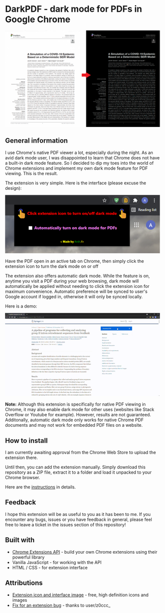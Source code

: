 # DarkPDF - dark mode for PDFs in Google Chrome

![Sample image - 2](demo-files/sample-img-2.png)

## General information

I use Chrome's native PDF viewer a lot, especially during the night. As an avid dark mode user, I was disappointed to learn that Chrome does not have a built-in dark mode feature. So I decided to dip my toes into the world of Chrome extensions and implement my own dark mode feature for PDF viewing. This is the result.

The extension is very simple. Here is the interface (please excuse the design):

![Sample image - 1](demo-files/sample-img-1.png)

Have the PDF open in an active tab on Chrome, then simply click the extension icon to turn the dark mode on or off

The extension also offers automatic dark mode. While the feature is on, anytime you visit a PDF during your web browsing, dark mode will automatically be applied without needing to click the extension icon for maximum convenience. Automatic preference will be synced to user's Google account if logged in, otherwise it will only be synced locally.

Here is a demo:

![Sample video](demo-files/sample-video-1.gif)

**Note:** Although this extension is specifically for native PDF viewing in Chrome, it may also enable dark mode for other uses (websites like Stack Overflow or Youtube for example). However, results are not guaranteed. Additonally, automatic dark mode only works for native Chrome PDF documents and may not work for embedded PDF files on a website.

## How to install

I am currently awaiting approval from the Chrome Web Store to upload the extension there. 

Until then, you can add the extension manually. Simply download this repository as a ZIP file, extract it to a folder and load it unpacked to your Chrome browser. 

Here are the [instructions](https://webkul.com/blog/how-to-install-the-unpacked-extension-in-chrome/) in details.

## Feedback

I hope this extension will be as useful to you as it has been to me. If you encounter any bugs, issues or you have feedback in general, please feel free to leave a ticket in the issues section of this repository!

## Built with

* [Chrome Extensions API](https://developer.chrome.com/docs/extensions/reference/) - build your own Chrome extensions using their powerful library
* Vanilla JavaScript - for working with the API
* HTML / CSS - for extension interface

## Attributions

* [Extension icon and interface image](https://iconscout.com) - free, high definition icons and images
* [Fix for an extension bug](https://www.reddit.com/r/chrome_extensions/comments/no7igm/chrometabsonactivatedaddlistener_not_working/) - thanks to user/z0ccc_
